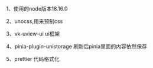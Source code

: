 
1、使用的node版本18.16.0

2、unocss,用来预制css

3、vk-uview-ui ui框架

4、pinia-plugin-unistorage 刷新后pinia里面的内容依然保存

5、prettier 代码格式化
